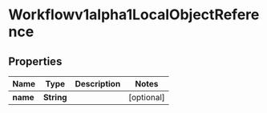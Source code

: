 

# Workflowv1alpha1LocalObjectReference

## Properties

Name | Type | Description | Notes
------------ | ------------- | ------------- | -------------
**name** | **String** |  |  [optional]



